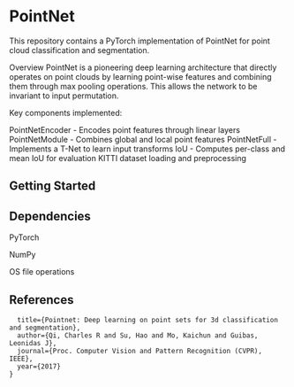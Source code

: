 # PointNet

This repository contains a PyTorch implementation of PointNet for point cloud classification and segmentation.

Overview
PointNet is a pioneering deep learning architecture that directly operates on point clouds by learning point-wise features and combining them through max pooling operations. This allows the network to be invariant to input permutation.

Key components implemented:

PointNetEncoder - Encodes point features through linear layers
PointNetModule - Combines global and local point features
PointNetFull - Implements a T-Net to learn input transforms
IoU - Computes per-class and mean IoU for evaluation
KITTI dataset loading and preprocessing

## Getting Started
## Dependencies
PyTorch

NumPy

OS file operations

## References
```@article{qi2017pointnet,
  title={Pointnet: Deep learning on point sets for 3d classification and segmentation},
  author={Qi, Charles R and Su, Hao and Mo, Kaichun and Guibas, Leonidas J},
  journal={Proc. Computer Vision and Pattern Recognition (CVPR), IEEE},
  year={2017}
}
